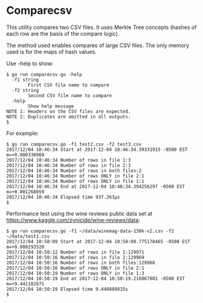 # Comparecsv
This utility compares two CSV files. It uses Merkle Tree
concepts (hashes of each row are the basis of the compare logic).

The method used enables compares of large CSV files.
The only memory used is for the maps of hash values.

Use -help to show:
```
$ go run comparecsv.go -help
  -f1 string
    	First CSV file name to compare
  -f2 string
    	Second CSV file name to compare
  -help
    	Show help message
NOTE 1: Headers on the CSV files are expected.
NOTE 2: Duplicates are omitted in all outputs.
$ 
```

For example:
```
$ go run comparecsv.go -f1 test2.csv -f2 test3.csv 
2017/12/04 10:46:34 Start at 2017-12-04 10:46:34.39331915 -0500 EST m=+0.000330969
2017/12/04 10:46:34 Number of rows in file 1:3
2017/12/04 10:46:34 Number of rows in file 2:3
2017/12/04 10:46:34 Number of rows in both files:2
2017/12/04 10:46:34 Number of rows ONLY in file 2:1
2017/12/04 10:46:34 Number of rows ONLY in file 1:1
2017/12/04 10:46:34 End at 2017-12-04 10:46:34.394256297 -0500 EST m=+0.001268059
2017/12/04 10:46:34 Elapsed time 937.263µs
$ 
```

Performance test using the wine reviews public data set at https://www.kaggle.com/zynicide/wine-reviews/data:
```
$ go run comparecsv.go -f1 ~/data/winemag-data-130k-v2.csv -f2 ~/data/test1.csv 
2017/12/04 10:50:09 Start at 2017-12-04 10:50:09.775178465 -0500 EST m=+0.000293320
2017/12/04 10:50:12 Number of rows in file 1:129971
2017/12/04 10:50:16 Number of rows in file 2:129969
2017/12/04 10:50:16 Number of rows in both files:129968
2017/12/04 10:50:16 Number of rows ONLY in file 2:1
2017/12/04 10:50:19 Number of rows ONLY in file 1:3
2017/12/04 10:50:19 End at 2017-12-04 10:50:19.216067801 -0500 EST m=+9.441182871
2017/12/04 10:50:19 Elapsed time 9.440889815s
$ 
```